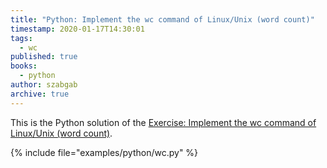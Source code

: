```yaml
---
title: "Python: Implement the wc command of Linux/Unix (word count)"
timestamp: 2020-01-17T14:30:01
tags:
  - wc
published: true
books:
  - python
author: szabgab
archive: true
---
```



This is the Python solution of the [Exercise: Implement the wc command of Linux/Unix (word count)](/exercise-implement-linux-wc).


{% include file="examples/python/wc.py" %}

